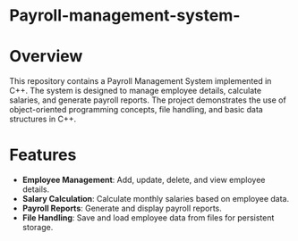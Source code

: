 # Payroll-management-system-

# Overview
This repository contains a Payroll Management System implemented in C++. The system is designed to manage employee details, calculate salaries, and generate payroll reports. The project demonstrates the use of object-oriented programming concepts, file handling, and basic data structures in C++.

# Features
- **Employee Management**: Add, update, delete, and view employee details.
- **Salary Calculation**: Calculate monthly salaries based on employee data.
- **Payroll Reports**: Generate and display payroll reports.
- **File Handling**: Save and load employee data from files for persistent storage.
